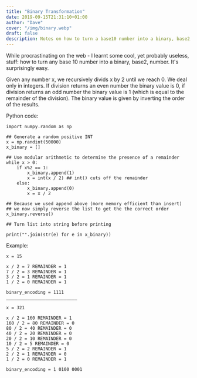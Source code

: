 ```yaml
---
title: "Binary Transformation"
date: 2019-09-15T21:31:10+01:00
author: "Dave"
cover: "/img/binary.webp"
draft: false
description: Notes on how to turn a base10 number into a binary, base2, one. Small python script to turn a randomly generated base10 number into binary. While procrastinating on the web...
---
```


While procrastinating on the web - I learnt some cool, yet probably useless, stuff: how to turn any base 10 number into a binary, base2, number. It's surprisingly easy.

Given any number x, we recursively divids x by 2 until we reach 0. We deal only in integers. If division returns an even number the binary value is 0, if division returns an odd number the binary value is 1 (which is equal to the remainder of the division). The binary value is given by inverting the order of the results.

Python code:

```
import numpy.random as np

## Generate a random positive INT
x = np.randint(50000)
x_binary = []

## Use modular arithmetic to determine the presence of a remainder
while x > 0:
    if x%2 == 1:
        x_binary.append(1)
        x = int(x / 2) ## int() cuts off the remainder
    else:
        x_binary.append(0)
        x = x / 2

## Because we used append above (more memory efficient than insert)
## we now simply reverse the list to get the the correct order
x_binary.reverse()

## Turn list into string before printing
       
print("".join(str(e) for e in x_binary))
```
Example:

```
x = 15

x / 2 = 7 REMAINDER = 1
7 / 2 = 3 REMAINDER = 1
3 / 2 = 1 REMAINDER = 1
1 / 2 = 0 REMAINDER = 1

binary_encoding = 1111
___________________________

x = 321

x / 2 = 160 REMAINDER = 1
160 / 2 = 80 REMAINDER = 0
80 / 2 = 40 REMAINDER = 0
40 / 2 = 20 REMAINDER = 0
20 / 2 = 10 REMAINDER = 0
10 / 2 = 5 REMAINDER = 0
5 / 2 = 2 REMAINDER = 1
2 / 2 = 1 REMAINDER = 0
1 / 2 = 0 REMAINDER = 1

binary_encoding = 1 0100 0001
```
